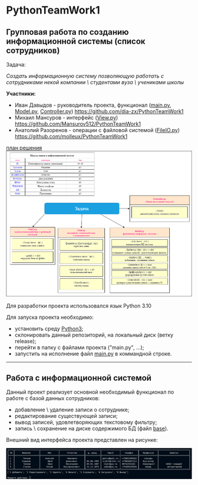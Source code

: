 # PythonTeamWork1

## Групповая работа по созданию информационной системы (список сотрудников)

Задача:

*Создать информационную систему позволяющую работать с сотрудниками некой компании \ студентами вуза \ учениками школы*

__Участники:__

- Иван Давыдов - руководитель проекта, функционал ([main.py](main.py), [Model.py](Model.py), [Controller.py](Controller.py))
<https://github.com/dia-zx/PythonTeamWork1>
- Михаил Мансуров - интерфейс ([View.py](View.py))
<https://github.com/Mansurov512/PythonTeamWork1>
- Анатолий Разоренов - операции с файловой системой ([FileIO.py](FileIO.py))
<https://github.com/molleux/PythonTeamWork1>

[план решения](images/Plan.png)
![alt](images/Plan.png)

Для разработки проекта использовался язык Python 3.10

Для запуска проекта необходимо:

- установить среду [Python3](https://www.python.org/downloads/);
- склонировать данный репозиторий, на локальный диск (ветку release);
- перейти в папку с файлами проекта ("main.py", ...);
- запустить на исполнение файл [main.py](main.py) в коммандной строке.

---
## Работа с информационной системой 

Данный проект реализует основной необходимый функционал по работе с базой данных сотрудников:

- добавление \ удаление записи о сотруднике;
- редактирование существующей записи;
- вывод записей, удовлетворяющих текстовому фильтру;
- запись \ сохранение на диске содержимого БД (файл [base](base)).

Внешний вид интерфейса проекта представлен на рисунке:

![Внешний вид интерфейса](images/interface.jpg)
